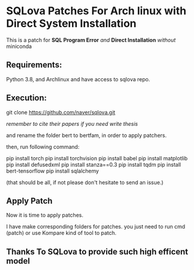 # SQLova Patches For Arch linux with Direct System Installation

This is a patch for **SQL Program Error** *and* **Direct Installation** *without* miniconda

## Requirements:
Python 3.8, and Archlinux
and have access to sqlova repo.

## Execution:
git clone https://github.com/naver/sqlova.git

*remember to cite their papers if you need write thesis*

and rename the folder bert to bertfam, in order to apply patchers.

then, run following command:

pip install torch
pip install torchvision
pip install babel
pip install matplotlib
pip install defusedxml
pip install stanza==0.3
pip install tqdm
pip install bert-tensorflow
pip install sqlalchemy

(that should be all, if not please don't hesitate to send an issue.)

## Apply Patch

Now it is time to apply patches.

I have make corresponding folders for patches. you just need to run cmd (patch) or use Kompare kind of tool to patch.

## Thanks To SQLova to provide such high efficent model

